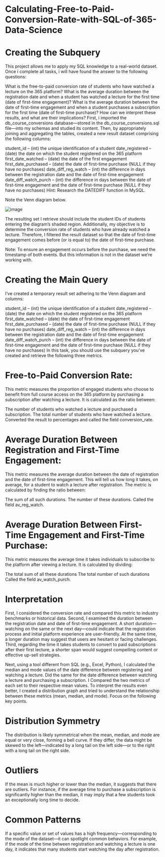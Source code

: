 # Calculating-Free-to-Paid-Conversion-Rate-with-SQL-of-365-Data-Science

# Creating the Subquery
This project allows me to apply my SQL knowledge to a real-world dataset. Once i complete all tasks, i will have found the answer to the following questions:

What is the free-to-paid conversion rate of students who have watched a lecture on the 365 platform?
What is the average duration between the registration date and when a student has watched a lecture for the first time (date of first-time engagement)?
What is the average duration between the date of first-time engagement and when a student purchases a subscription for the first time (date of first-time purchase)?
How can we interpret these results, and what are their implications?
First, i imported the db_course_conversions database—stored in the db_course_conversions.sql file—into my schemas and studied its content. Then, by appropriately joining and aggregating the tables, created a new result dataset comprising the following columns:

student_id – (int) the unique identification of a student
date_registered – (date) the date on which the student registered on the 365 platform
first_date_watched – (date) the date of the first engagement
first_date_purchased – (date) the date of first-time purchase (NULL if they have no purchases)
date_diff_reg_watch – (int) the difference in days between the registration date and the date of first-time engagement
date_diff_watch_purch – (int) the difference in days between the date of first-time engagement and the date of first-time purchase (NULL if they have no purchases)
Hint: Research the DATEDIFF function in MySQL.

Note the Venn diagram below.

![image](https://github.com/SAIELESH/Calculating-Free-to-Paid-Conversion-Rate-with-SQL-of-365-Data-Science/assets/107880771/a21407cb-c11f-4e4f-ae92-6ff5b9ec3b42)


The resulting set I retrieve should include the student IDs of students entering the diagram’s shaded region. Additionally, my objective is to determine the conversion rate of students who have already watched a lecture. Therefore, I filtered the result dataset so that the date of first-time engagement comes before (or is equal to) the date of first-time purchase.

Note: To ensure an engagement occurs before the purchase, we need the timestamp of both events. But this information is not in the dataset we’re working with.

# Creating the Main Query
I’ve created a temporary result set adhering to the Venn diagram and columns: 

student_id – (int) the unique identification of a student
date_registered – (date) the date on which the student registered on the 365 platform
first_date_watched – (date) the date of first-time engagement
first_date_purchased – (date) the date of first-time purchase (NULL if they have no purchases)
date_diff_reg_watch – (int) the difference in days between the registration date and the date of first-time engagement
date_diff_watch_purch – (int) the difference in days between the date of first-time engagement and the date of first-time purchase (NULL if they have no purchases)
In this task, you should use the subquery you’ve created and retrieve the following three metrics.

# Free-to-Paid Conversion Rate:
This metric measures the proportion of engaged students who choose to benefit from full course access on the 365 platform by purchasing a subscription after watching a lecture. It is calculated as the ratio between:

The number of students who watched a lecture and purchased a subscription.
The total number of students who have watched a lecture.
Converted the result to percentages and called the field conversion_rate.

# Average Duration Between Registration and First-Time Engagement:
This metric measures the average duration between the date of registration and the date of first-time engagement. This will tell us how long it takes, on average, for a student to watch a lecture after registration. The metric is calculated by finding the ratio between:

The sum of all such durations.
The number of these durations.
Called the field av_reg_watch.

# Average Duration Between First-Time Engagement and First-Time Purchase:
This metric measures the average time it takes individuals to subscribe to the platform after viewing a lecture. It is calculated by dividing:

The total sum of all these durations
The total number of such durations
Called the field av_watch_purch.

# Interpretation

First, I considered the conversion rate and compared this metric to industry benchmarks or historical data. Second, I examined the duration between the registration date and date of first-time engagement. A short duration—watching on the same or the next day—could indicate that the registration process and initial platform experience are user-friendly. At the same time, a longer duration may suggest that users are hesitant or facing challenges. Third, regarding the time it takes students to convert to paid subscriptions after their first lecture, a shorter span would suggest compelling content or effective up-sell strategies.

Next, using a tool different from SQL (e.g., Excel, Python), I calculated the median and mode values of the date difference between registering and watching a lecture. Did the same for the date difference between watching a lecture and purchasing a subscription. I Compared the two metrics of each set to their respective mean values. To interpret the results even better, I created a distribution graph and tried to understand the relationship between these metrics (mean, median, and mode). Focus on the following key points.

# Distribution Symmetry
The distribution is likely symmetrical when the mean, median, and mode are equal or very close, forming a bell curve. If they differ, the data might be skewed to the left—indicated by a long tail on the left side—or to the right with a long tail on the right side.

# Outliers
If the mean is much higher or lower than the median, it suggests that there are outliers. For instance, if the average time to purchase a subscription is significantly higher than the median, it may imply that a few students took an exceptionally long time to decide.

# Common Patterns
If a specific value or set of values has a high frequency—corresponding to the mode of the dataset—it can spotlight common behaviors. For example, if the mode of the time between registration and watching a lecture is one day, it indicates that many students start watching the day after registration.
